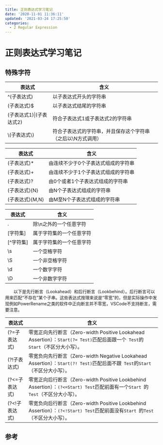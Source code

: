 ```yaml
---
title: 正则表达式学习笔记
date: '2020-11-01 11:36:11'
updated: '2021-03-24 17:25:50'
categories:
  - 2 Regular Expression
---
```

# 正则表达式学习笔记

## 特殊字符

表达式|含义
-|-
^(子表达式)|以子表达式开头的字符串
(子表达式)$|以子表达式结尾的字符串
(子表达式1)\|(子表达式2)|符合子表达式1或子表达式2的字符串
\\(子表达式\\)|符合子表达式的字符串，并且保存这个字符串（之后以\N方式调用）

表达式|含义
-|-
(子表达式)*|由连续不少于0个子表达式组成的字符串
(子表达式)+|由连续不少于1个子表达式组成的字符串
(子表达式)?|由0个或者1个子表达式组成的字符串
(子表达式){N}|由N个子表达式组成的字符串
(子表达式){M,N}|由M至N个子表达式组成的字符串

表达式|含义
-|-
.|除\n之外的一个任意字符
[字符集]|属于字符集的一个任意字符
[^字符集]|属于字符集的一个任意字符
\s|一个空格字符
\S|一个非空格字符
\d|一个数字字符
\D|一个非数字字符

　　以下是先行断言（Lookahead）和后行断言（Lookbehind）。后行断言可以用来匹配“不存在”某个子串。这些表达式按理来说是“零宽”的，但是实际操作中发现例如PowerRename之类的软件中正向断言并不零宽，VSCode不支持断言，需要注意。

表达式|含义
-|-
(?=子表达式)|零宽正向先行断言（Zero-width Positive Lookahead Assertion）：`Start(?= Test)`匹配后面跟一个` Test`的`Start`（不区分大小写）。
(?!子表达式)|零宽负向先行断言（Zero-width Negative Lookahead Assertion）：`Start(?! Test)`匹配后面不跟` Test`的`Start`（不区分大小写）。
(?<=子表达式)|零宽正向后行断言（Zero-width Positive Lookbehind Assertion）：`(?<=Start) Test`匹配前面有一个`Start `的`Test`（不区分大小写）。
(?<!子表达式)|零宽负向后行断言（Zero-width Positive Lookbehind Assertion）：`(?<!Start) Test`匹配前面没有`Start `的`Test`（不区分大小写）。

## 参考

[^1]: [菜鸟教程](http://www.runoob.com/regexp/regexp-syntax.html)
